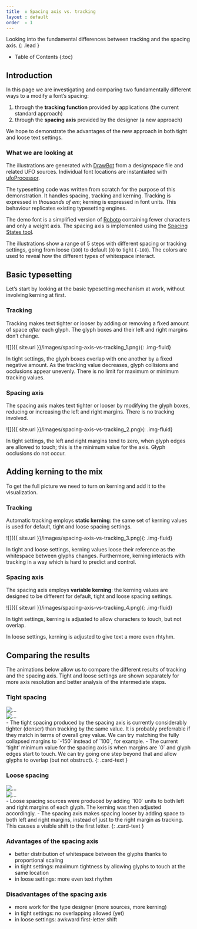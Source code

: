 ```yaml
---
title  : Spacing axis vs. tracking
layout : default
order  : 1
---
```


Looking into the fundamental differences between tracking and the spacing axis.
{: .lead }

* Table of Contents
{:toc}


Introduction
------------

In this page we are investigating and comparing two fundamentally different ways to a modify a font’s spacing:

1. through the **tracking function** provided by applications (the current standard approach)
2. through the **spacing axis** provided by the designer (a new approach)

We hope to demonstrate the advantages of the new approach in both tight and loose text settings.

### What we are looking at

The illustrations are generated with [DrawBot] from a designspace file and related UFO sources. Individual font locations are instantiated with [ufoProcessor].

The typesetting code was written from scratch for the purpose of this demonstration. It handles spacing, tracking and kerning. Tracking is expressed in *thousands of em*; kerning is expressed in font units. This behaviour replicates existing typesetting engines.

The demo font is a simplified version of [Roboto] containing fewer characters and only a weight axis. The spacing axis is implemented using the [Spacing States tool].

The illustrations show a range of 5 steps with different spacing or tracking settings, going from loose (`100`) to default (`0`) to tight (`-100`). The colors are used to reveal how the different types of whitespace interact.


Basic typesetting
-----------------

Let’s start by looking at the basic typesetting mechanism at work, without involving kerning at first.

### Tracking

Tracking makes text tighter or looser by adding or removing a fixed amount of space *after* each glyph. The glyph boxes and their left and right margins don’t change.

![]({{ site.url }}/images/spacing-axis-vs-tracking_1.png){: .img-fluid}

In tight settings, the glyph boxes overlap with one another by a fixed negative amount. As the tracking value decreases, glyph collisions and occlusions appear unevenly. There is no limit for maximum or minimum tracking values.

### Spacing axis

The spacing axis makes text tighter or looser by modifying the glyph boxes, reducing or increasing the left and right margins. There is no tracking involved.

![]({{ site.url }}/images/spacing-axis-vs-tracking_2.png){: .img-fluid}

In tight settings, the left and right margins tend to zero, when glyph edges are allowed to touch; this is the minimum value for the axis. Glyph occlusions do not occur.


Adding kerning to the mix
-------------------------

To get the full picture we need to turn on kerning and add it to the visualization.

### Tracking

Automatic tracking employs **static kerning**: the same set of kerning values is used for default, tight and loose spacing settings.

![]({{ site.url }}/images/spacing-axis-vs-tracking_3.png){: .img-fluid}

In tight and loose settings, kerning values loose their reference as the whitespace between glyphs changes. Furthermore, kerning interacts with tracking in a way which is hard to predict and control.

### Spacing axis

The spacing axis employs **variable kerning**: the kerning values are designed to be different for default, tight and loose spacing settings.

![]({{ site.url }}/images/spacing-axis-vs-tracking_4.png){: .img-fluid}

In tight settings, kerning is adjusted to allow characters to touch, but not overlap.

In loose settings, kerning is adjusted to give text a more even rhtyhm.


Comparing the results
---------------------

The animations below allow us to compare the different results of tracking and the spacing axis. Tight and loose settings are shown separately for more axis resolution and better analysis of the intermediate steps.

### Tight spacing

<div id="carousel_tight" class="carousel slide carousel-fade" data-bs-ride="carousel">
  <div class="carousel-inner">
    <div class="carousel-item active">
      <img src="{{ site.url }}/images/spacing-axis-vs-tracking_7.png" class="d-block w-100" alt="...">
    </div>
    <div class="carousel-item">
      <img src="{{ site.url }}/images/spacing-axis-vs-tracking_8.png" class="d-block w-100" alt="...">
    </div>
  </div>
</div>

<div class="alert alert-warning" role="alert" markdown='1'>
- The tight spacing produced by the spacing axis is currently considerably tighter (denser) than tracking by the same value. It is probably preferrable if they match in terms of overall grey value. We can try matching the fully collapsed margins to `-150` instead of `100`, for example.
- The current ‘tight’ minimum value for the spacing axis is when margins are `0` and glyph edges start to touch. We can try going one step beyond that and allow glyphs to overlap (but not obstruct).
{: .card-text }
</div>

### Loose spacing

<div id="carousel_loose" class="carousel slide carousel-fade" data-bs-ride="carousel">
  <div class="carousel-inner">
    <div class="carousel-item active">
      <img src="{{ site.url }}/images/spacing-axis-vs-tracking_5.png" class="d-block w-100" alt="...">
    </div>
    <div class="carousel-item">
      <img src="{{ site.url }}/images/spacing-axis-vs-tracking_6.png" class="d-block w-100" alt="...">
    </div>
  </div>
</div>

<div class="alert alert-warning" role="alert" markdown='1'>
- Loose spacing sources were produced by adding `100` units to both left and right margins of each glyph. The kerning was then adjusted accordingly.
- The spacing axis makes spacing looser by adding space to both left and right margins, instead of just to the right margin as tracking. This causes a visible shift to the first letter.
{: .card-text }
</div>

### Advantages of the spacing axis

- better distribution of whitespace between the glyphs thanks to proportional scaling
- in tight settings: maximum tightness by allowing glyphs to touch at the same location
- in loose settings: more even text rhythm 

### Disadvantages of the spacing axis

- more work for the type designer (more sources, more kerning)
- in tight settings: no overlapping allowed (yet)
- in loose settings: awkward first-letter shift


[Roboto]: http://github.com/googlefonts/roboto
[DrawBot]: http://www.drawbot.com/
[ufoProcessor]: http://github.com/LettError/ufoProcessor
[Spacing States tool]: ../reference/spacing-states-tool
